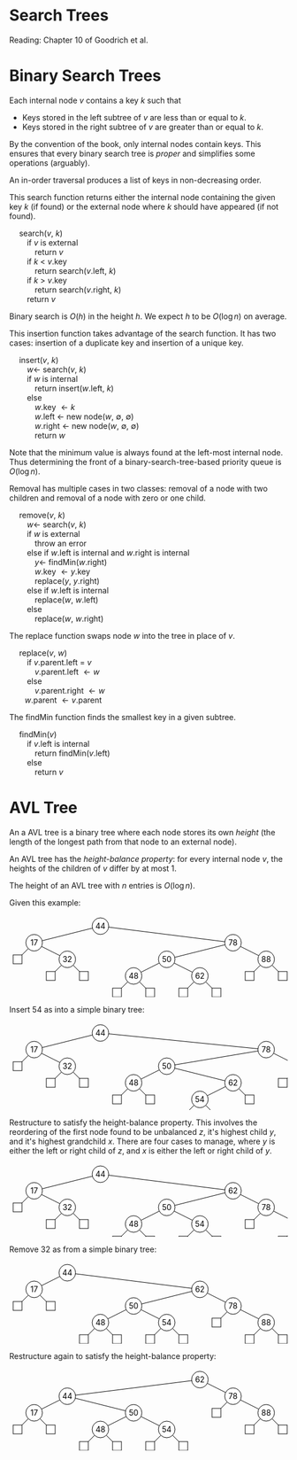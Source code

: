 # Search Trees

Reading: Chapter 10 of Goodrich et al.

# Binary Search Trees

Each internal node $v$ contains a key $k$ such that

- Keys stored in the left subtree of $v$ are less than or equal to $k$.
- Keys stored in the right subtree of $v$ are greater than or equal to $k$.

By the convention of the book, only internal nodes contain keys. This ensures that every binary search tree is *proper* and simplifies some operations (arguably).

An in-order traversal produces a list of keys in non-decreasing order.

This search function returns either the internal node containing the given key $k$ (if found) or the external node where $k$ should have appeared (if not found).

&emsp; search($v$, $k$)  
&emsp;&emsp; if $v$ is external  
&emsp;&emsp;&emsp; return $v$  
&emsp;&emsp; if $k$ < $v$.key  
&emsp;&emsp;&emsp; return search($v$.left, $k$)  
&emsp;&emsp; if $k$ > $v$.key  
&emsp;&emsp;&emsp; return search($v$.right, $k$)  
&emsp;&emsp; return $v$  

Binary search is $O(h)$ in the height $h$. We expect $h$ to be $O(\log n)$ on average.

This insertion function takes advantage of the search function. It has two cases: insertion of a duplicate key and insertion of a unique key.

&emsp; insert($v$, $k$)  
&emsp;&emsp; $w\gets$ search($v$, $k$)  
&emsp;&emsp; if $w$ is internal  
&emsp;&emsp;&emsp; return insert($w$.left, $k$)  
&emsp;&emsp; else  
&emsp;&emsp;&emsp; $w$.key $\gets k$  
&emsp;&emsp;&emsp; $w$.left $\gets$ new node($w$, $\emptyset$, $\emptyset$)  
&emsp;&emsp;&emsp; $w$.right $\gets$ new node($w$, $\emptyset$, $\emptyset$)  
&emsp;&emsp;&emsp; return $w$  

Note that the minimum value is always found at the left-most internal node. Thus determining the front of a binary-search-tree-based priority queue is $O(\log n)$.

Removal has multiple cases in two classes: removal of a node with two children and removal of a node with zero or one child.

&emsp; remove($v$, $k$)  
&emsp;&emsp; $w\gets$ search($v$, $k$)  
&emsp;&emsp; if $w$ is external  
&emsp;&emsp;&emsp; throw an error  
&emsp;&emsp; else if $w$.left is internal and $w$.right is internal   
&emsp;&emsp;&emsp; $y\gets$ findMin($w$.right)  
&emsp;&emsp;&emsp; $w$.key $\gets y$.key  
&emsp;&emsp;&emsp; replace($y$, $y$.right)  
&emsp;&emsp; else if $w$.left is internal  
&emsp;&emsp;&emsp; replace($w$, $w$.left)  
&emsp;&emsp; else  
&emsp;&emsp;&emsp; replace($w$, $w$.right)  

The replace function swaps node $w$ into the tree in place of $v$.

&emsp; replace($v$, $w$)  
&emsp;&emsp; if $v$.parent.left = $v$  
&emsp;&emsp;&emsp; $v$.parent.left $\gets w$  
&emsp;&emsp; else  
&emsp;&emsp;&emsp; $v$.parent.right $\gets w$  
&emsp;&emsp;$w$.parent $\gets v$.parent  

The findMin function finds the smallest key in a given subtree.

&emsp; findMin($v$)  
&emsp;&emsp; if $v$.left is internal   
&emsp;&emsp;&emsp; return findMin($v$.left)  
&emsp;&emsp; else  
&emsp;&emsp;&emsp; return $v$

<div style="page-break-after:always"></div>

# AVL Tree

An a AVL tree is a binary tree where each node stores its own *height* (the length of the longest path from that node to an external node).

An AVL tree has the *height-balance property*: for every internal node $v$, the heights of the children of $v$ differ by at most 1.

The height of an AVL tree with $n$ entries is $O(\log n)$.

Given this example:

<svg width="510" height="150"><style>line, rect, circle { fill: white; stroke: black } text { text-anchor: middle }</style><line x1="165" y1="20" x2="45" y2="50"/><line x1="165" y1="20" x2="405" y2="50"/><circle r="15" cx="165" cy="20"/><text x="165" y="25">44</text><line x1="45" y1="50" x2="15" y2="80"/><line x1="45" y1="50" x2="105" y2="80"/><circle r="15" cx="45" cy="50"/><text x="45" y="55">17</text><rect width="16" height="16" x="7" y="72"/><line x1="105" y1="80" x2="75" y2="110"/><line x1="105" y1="80" x2="135" y2="110"/><circle r="15" cx="105" cy="80"/><text x="105" y="85">32</text><rect width="16" height="16" x="67" y="102"/><rect width="16" height="16" x="127" y="102"/><line x1="405" y1="50" x2="285" y2="80"/><line x1="405" y1="50" x2="465" y2="80"/><circle r="15" cx="405" cy="50"/><text x="405" y="55">78</text><line x1="285" y1="80" x2="225" y2="110"/><line x1="285" y1="80" x2="345" y2="110"/><circle r="15" cx="285" cy="80"/><text x="285" y="85">50</text><line x1="225" y1="110" x2="195" y2="140"/><line x1="225" y1="110" x2="255" y2="140"/><circle r="15" cx="225" cy="110"/><text x="225" y="115">48</text><rect width="16" height="16" x="187" y="132"/><rect width="16" height="16" x="247" y="132"/><line x1="345" y1="110" x2="315" y2="140"/><line x1="345" y1="110" x2="375" y2="140"/><circle r="15" cx="345" cy="110"/><text x="345" y="115">62</text><rect width="16" height="16" x="307" y="132"/><rect width="16" height="16" x="367" y="132"/><line x1="465" y1="80" x2="435" y2="110"/><line x1="465" y1="80" x2="495" y2="110"/><circle r="15" cx="465" cy="80"/><text x="465" y="85">88</text><rect width="16" height="16" x="427" y="102"/><rect width="16" height="16" x="487" y="102"/></svg>

Insert 54 as into a simple binary tree:

<svg width="570" height="180"><style>line, rect, circle { fill: white; stroke: black } text { text-anchor: middle }</style><line x1="165" y1="20" x2="45" y2="50"/><line x1="165" y1="20" x2="465" y2="50"/><circle r="15" cx="165" cy="20"/><text x="165" y="25">44</text><line x1="45" y1="50" x2="15" y2="80"/><line x1="45" y1="50" x2="105" y2="80"/><circle r="15" cx="45" cy="50"/><text x="45" y="55">17</text><rect width="16" height="16" x="7" y="72"/><line x1="105" y1="80" x2="75" y2="110"/><line x1="105" y1="80" x2="135" y2="110"/><circle r="15" cx="105" cy="80"/><text x="105" y="85">32</text><rect width="16" height="16" x="67" y="102"/><rect width="16" height="16" x="127" y="102"/><line x1="465" y1="50" x2="285" y2="80"/><line x1="465" y1="50" x2="525" y2="80"/><circle r="15" cx="465" cy="50"/><text x="465" y="55">78</text><line x1="285" y1="80" x2="225" y2="110"/><line x1="285" y1="80" x2="405" y2="110"/><circle r="15" cx="285" cy="80"/><text x="285" y="85">50</text><line x1="225" y1="110" x2="195" y2="140"/><line x1="225" y1="110" x2="255" y2="140"/><circle r="15" cx="225" cy="110"/><text x="225" y="115">48</text><rect width="16" height="16" x="187" y="132"/><rect width="16" height="16" x="247" y="132"/><line x1="405" y1="110" x2="345" y2="140"/><line x1="405" y1="110" x2="435" y2="140"/><circle r="15" cx="405" cy="110"/><text x="405" y="115">62</text><line x1="345" y1="140" x2="315" y2="170"/><line x1="345" y1="140" x2="375" y2="170"/><circle r="15" cx="345" cy="140"/><text x="345" y="145">54</text><rect width="16" height="16" x="307" y="162"/><rect width="16" height="16" x="367" y="162"/><rect width="16" height="16" x="427" y="132"/><line x1="525" y1="80" x2="495" y2="110"/><line x1="525" y1="80" x2="555" y2="110"/><circle r="15" cx="525" cy="80"/><text x="525" y="85">88</text><rect width="16" height="16" x="487" y="102"/><rect width="16" height="16" x="547" y="102"/></svg>

Restructure to satisfy the height-balance property. This involves the reordering of the first node found to be unbalanced $z$, it's highest child $y$, and it's highest grandchild $x$. There are four cases to manage, where $y$ is either the left or right child of $z$, and $x$ is either the left or right child of $y$.

<svg width="570" height="150"><style>line, rect, circle { fill: white; stroke: black } text { text-anchor: middle }</style><line x1="165" y1="20" x2="45" y2="50"/><line x1="165" y1="20" x2="405" y2="50"/><circle r="15" cx="165" cy="20"/><text x="165" y="25">44</text><line x1="45" y1="50" x2="15" y2="80"/><line x1="45" y1="50" x2="105" y2="80"/><circle r="15" cx="45" cy="50"/><text x="45" y="55">17</text><rect width="16" height="16" x="7" y="72"/><line x1="105" y1="80" x2="75" y2="110"/><line x1="105" y1="80" x2="135" y2="110"/><circle r="15" cx="105" cy="80"/><text x="105" y="85">32</text><rect width="16" height="16" x="67" y="102"/><rect width="16" height="16" x="127" y="102"/><line x1="405" y1="50" x2="285" y2="80"/><line x1="405" y1="50" x2="465" y2="80"/><circle r="15" cx="405" cy="50"/><text x="405" y="55">62</text><line x1="285" y1="80" x2="225" y2="110"/><line x1="285" y1="80" x2="345" y2="110"/><circle r="15" cx="285" cy="80"/><text x="285" y="85">50</text><line x1="225" y1="110" x2="195" y2="140"/><line x1="225" y1="110" x2="255" y2="140"/><circle r="15" cx="225" cy="110"/><text x="225" y="115">48</text><rect width="16" height="16" x="187" y="132"/><rect width="16" height="16" x="247" y="132"/><line x1="345" y1="110" x2="315" y2="140"/><line x1="345" y1="110" x2="375" y2="140"/><circle r="15" cx="345" cy="110"/><text x="345" y="115">54</text><rect width="16" height="16" x="307" y="132"/><rect width="16" height="16" x="367" y="132"/><line x1="465" y1="80" x2="435" y2="110"/><line x1="465" y1="80" x2="525" y2="110"/><circle r="15" cx="465" cy="80"/><text x="465" y="85">78</text><rect width="16" height="16" x="427" y="102"/><line x1="525" y1="110" x2="495" y2="140"/><line x1="525" y1="110" x2="555" y2="140"/><circle r="15" cx="525" cy="110"/><text x="525" y="115">88</text><rect width="16" height="16" x="487" y="132"/><rect width="16" height="16" x="547" y="132"/></svg>

Remove 32 as from a simple binary tree:

<svg width="510" height="150"><style>line, rect, circle { fill: white; stroke: black } text { text-anchor: middle }</style><line x1="105" y1="20" x2="45" y2="50"/><line x1="105" y1="20" x2="345" y2="50"/><circle r="15" cx="105" cy="20"/><text x="105" y="25">44</text><line x1="45" y1="50" x2="15" y2="80"/><line x1="45" y1="50" x2="75" y2="80"/><circle r="15" cx="45" cy="50"/><text x="45" y="55">17</text><rect width="16" height="16" x="7" y="72"/><rect width="16" height="16" x="67" y="72"/><line x1="345" y1="50" x2="225" y2="80"/><line x1="345" y1="50" x2="405" y2="80"/><circle r="15" cx="345" cy="50"/><text x="345" y="55">62</text><line x1="225" y1="80" x2="165" y2="110"/><line x1="225" y1="80" x2="285" y2="110"/><circle r="15" cx="225" cy="80"/><text x="225" y="85">50</text><line x1="165" y1="110" x2="135" y2="140"/><line x1="165" y1="110" x2="195" y2="140"/><circle r="15" cx="165" cy="110"/><text x="165" y="115">48</text><rect width="16" height="16" x="127" y="132"/><rect width="16" height="16" x="187" y="132"/><line x1="285" y1="110" x2="255" y2="140"/><line x1="285" y1="110" x2="315" y2="140"/><circle r="15" cx="285" cy="110"/><text x="285" y="115">54</text><rect width="16" height="16" x="247" y="132"/><rect width="16" height="16" x="307" y="132"/><line x1="405" y1="80" x2="375" y2="110"/><line x1="405" y1="80" x2="465" y2="110"/><circle r="15" cx="405" cy="80"/><text x="405" y="85">78</text><rect width="16" height="16" x="367" y="102"/><line x1="465" y1="110" x2="435" y2="140"/><line x1="465" y1="110" x2="495" y2="140"/><circle r="15" cx="465" cy="110"/><text x="465" y="115">88</text><rect width="16" height="16" x="427" y="132"/><rect width="16" height="16" x="487" y="132"/></svg>

Restructure again to satisfy the height-balance property:

<svg width="510" height="150"><style>line, rect, circle { fill: white; stroke: black } text { text-anchor: middle }</style><line x1="345" y1="20" x2="105" y2="50"/><line x1="345" y1="20" x2="405" y2="50"/><circle r="15" cx="345" cy="20"/><text x="345" y="25">62</text><line x1="105" y1="50" x2="45" y2="80"/><line x1="105" y1="50" x2="225" y2="80"/><circle r="15" cx="105" cy="50"/><text x="105" y="55">44</text><line x1="45" y1="80" x2="15" y2="110"/><line x1="45" y1="80" x2="75" y2="110"/><circle r="15" cx="45" cy="80"/><text x="45" y="85">17</text><rect width="16" height="16" x="7" y="102"/><rect width="16" height="16" x="67" y="102"/><line x1="225" y1="80" x2="165" y2="110"/><line x1="225" y1="80" x2="285" y2="110"/><circle r="15" cx="225" cy="80"/><text x="225" y="85">50</text><line x1="165" y1="110" x2="135" y2="140"/><line x1="165" y1="110" x2="195" y2="140"/><circle r="15" cx="165" cy="110"/><text x="165" y="115">48</text><rect width="16" height="16" x="127" y="132"/><rect width="16" height="16" x="187" y="132"/><line x1="285" y1="110" x2="255" y2="140"/><line x1="285" y1="110" x2="315" y2="140"/><circle r="15" cx="285" cy="110"/><text x="285" y="115">54</text><rect width="16" height="16" x="247" y="132"/><rect width="16" height="16" x="307" y="132"/><line x1="405" y1="50" x2="375" y2="80"/><line x1="405" y1="50" x2="465" y2="80"/><circle r="15" cx="405" cy="50"/><text x="405" y="55">78</text><rect width="16" height="16" x="367" y="72"/><line x1="465" y1="80" x2="435" y2="110"/><line x1="465" y1="80" x2="495" y2="110"/><circle r="15" cx="465" cy="80"/><text x="465" y="85">88</text><rect width="16" height="16" x="427" y="102"/><rect width="16" height="16" x="487" y="102"/></svg>
